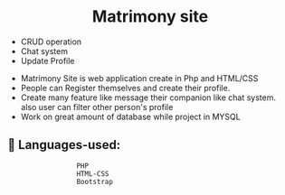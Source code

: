 
<h1 align="center">Matrimony site</h1>

<ul>
  
  <li> CRUD operation </li>
  <li> Chat system </li>
  <li> Update Profile </li>
  
</ul>

 <ul>
                <li> Matrimony Site is web application create in Php
                  and HTML/CSS
                </li>
                <li>
                 People can Register themselves and create their profile.
               </li>
                <li>  Create many feature like message their companion like chat system.
                  also user can filter other person's profile
                </li>
                <li>
                    Work on great amount of database while project in MYSQL
                </li>
                  </ul>



## 🚀 Languages-used: 
                     PHP
                     HTML-CSS
                     Bootstrap


  

